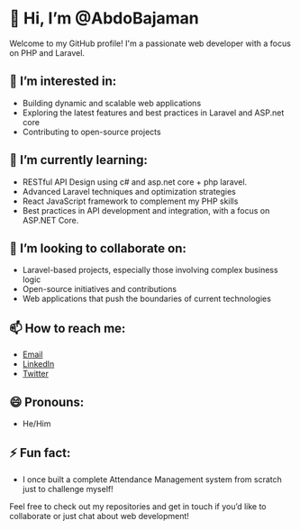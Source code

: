 

# 👋 Hi, I’m @AbdoBajaman

Welcome to my GitHub profile! I'm a passionate web developer with a focus on PHP and Laravel. 

## 👀 I’m interested in:
- Building dynamic and scalable web applications
- Exploring the latest features and best practices in Laravel and ASP.net core
- Contributing to open-source projects

## 🌱 I’m currently learning:
- RESTful API Design using c# and asp.net core + php laravel. 
- Advanced Laravel techniques and optimization strategies
- React JavaScript framework to complement my PHP skills
- Best practices in API development and integration, with a focus on ASP.NET Core.
## 💞️ I’m looking to collaborate on:
- Laravel-based projects, especially those involving complex business logic
- Open-source initiatives and contributions
- Web applications that push the boundaries of current technologies

## 📫 How to reach me:
- [Email](mailto:abdo99669@gmail.com)
- [LinkedIn](https://www.linkedin.com/in/%D8%B9%D8%A8%D8%AF%D8%A7%D9%84%D8%B1%D8%AD%D9%85%D9%86-%D8%B9%D8%A8%D8%AF%D8%A7%D9%84%D9%84%D9%87-1ab97b302/)
- [Twitter](https://x.com/Rendezv76729287)

## 😄 Pronouns:
- He/Him

## ⚡ Fun fact:
- I once built a complete Attendance Management system from scratch  just to challenge myself!

Feel free to check out my repositories and get in touch if you’d like to collaborate or just chat about web development!
```
